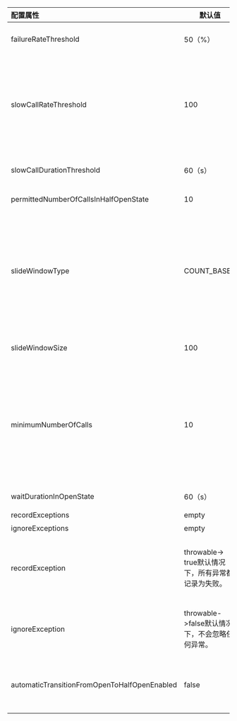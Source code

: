 
|配置属性|默认值|描述|
| :------ | ------ | ------ |
failureRateThreshold|50（%）|当故障率等于或大于阈值时，CircuitBreaker转换为打开状态并开始短路呼叫。
slowCallRateThreshold|100|配置百分比阈值。当通话时长大于10分钟时，CircuitBreaker会认为通话缓慢slowCallDurationThreshold当慢速呼叫的百分比等于或大于阈值时，CircuitBreaker转换为打开并开始短路呼叫。
slowCallDurationThreshold|60（s）|配置持续时间阈值，在该阈值以上，呼叫将被视为慢速并增加慢速呼叫的速率。
permittedNumberOfCallsInHalfOpenState|10|配置当CircuitBreaker半开时允许的呼叫数。
slideWindowType|COUNT_BASED|配置滑动窗口的类型，该窗口用于在CircuitBreaker关闭时记录呼叫结果。 滑动窗口可以基于计数或基于时间。如果滑动窗口为COUNT_BASED，slidingWindowSize则记录并汇总最近的调用。 如果滑动窗口是TIME_BASED，则slidingWindowSize记录并汇总最近几秒的调用。
slideWindowSize|100|配置滑动窗口的大小，该窗口用于记录CircuitBreaker关闭时的呼叫结果。
minimumNumberOfCalls|10|配置CircuitBreaker可以计算错误率之前所需的最小呼叫数（每个滑动窗口时段）。例如，如果minimumNumberOfCalls为10，则在计算失败率之前，必须至少记录10个呼叫。如果仅记录了9个呼叫，则即使所有9个呼叫均失败，CircuitBreaker也不会转换为打开。
waitDurationInOpenState|60（s）|从打开状态转为半开状态等待的时间
recordExceptions|empty|需要记录的异常列表
ignoreExceptions|empty|需要忽略的异常列表
recordException|throwable-> true默认情况下，所有异常都记录为失败。|用于评估是否应将异常记录为失败。如果异常应计为失败，则必须返回true。如果异常应被视为成功，则必须返回false，除非该异常被显式忽略ignoreExceptions。
ignoreException|throwable->false默认情况下，不会忽略任何异常。|用于评估是否应忽略异常，并且该异常既不算作失败也不算成功。如果应忽略异常，则必须返回true。否则必须返回false。
automaticTransitionFromOpenToHalfOpenEnabled|false|如果置为true，当等待时间结束会自动由打开变为半开，若置为false，则需要一个请求进入来触发熔断器状态转换
